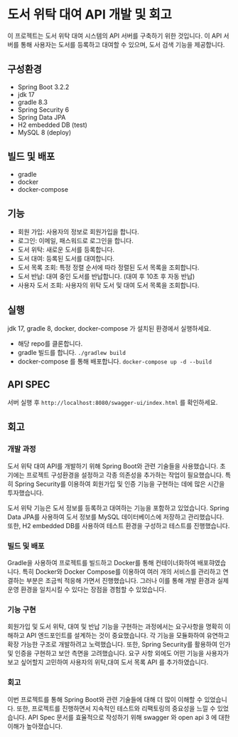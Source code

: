 # 도서 위탁 대여 API 개발 및 회고

이 프로젝트는 도서 위탁 대여 시스템의 API 서버를 구축하기 위한 것입니다.
이 API 서버를 통해 사용자는 도서를 등록하고 대여할 수 있으며, 도서 검색 기능을 제공합니다.


## 구성환경
- Spring Boot 3.2.2 
- jdk 17
- gradle 8.3
- Spring Security 6 
- Spring Data JPA
- H2 embedded DB (test)
- MySQL 8 (deploy)

## 빌드 및 배포
- gradle
- docker
- docker-compose

## 기능
- 회원 가입: 사용자의 정보로 회원가입을 합니다.
- 로그인: 이메일, 패스워드로 로그인을 합니다.
- 도서 위탁: 새로운 도서를 등록합니다.
- 도서 대여: 등록된 도서를 대여합니다.
- 도서 목록 조회: 특정 정렬 순서에 따라 정렬된 도서 목록을 조회합니다.
- 도서 반납: 대여 중인 도서를 반납합니다. (대여 후 10초 후 자동 반납)
- 사용자 도서 조회: 사용자의 위탁 도서 및 대여 도서 목록을 조회합니다.

## 실행
jdk 17, gradle 8, docker, docker-compose 가 설치된 환경에서 실행하세요.

- 해당 repo를 클론합니다.
- gradle 빌드를 합니다. `./gradlew build`
- docker-compose 를 통해 배포합니다. `docker-compose up -d --build`

## API SPEC 
서버 실행 후 `http://localhost:8080/swagger-ui/index.html` 를 확인하세요.


## 회고

### 개발 과정
도서 위탁 대여 API를 개발하기 위해 Spring Boot와 관련 기술들을 사용했습니다.
초기에는 프로젝트 구성환경을 설정하고 각종 의존성을 추가하는 작업이 필요했습니다.
특히 Spring Security를 이용하여 회원가입 및 인증 기능을 구현하는 데에 많은 시간을 투자했습니다.

도서 위탁 기능은 도서 정보를 등록하고 대여하는 기능을 포함하고 있었습니다.
Spring Data JPA를 사용하여 도서 정보를 MySQL 데이터베이스에 저장하고 관리했습니다.
또한, H2 embedded DB를 사용하여 테스트 환경을 구성하고 테스트를 진행했습니다.

### 빌드 및 배포
Gradle을 사용하여 프로젝트를 빌드하고 Docker를 통해 컨테이너화하여 배포햐였습니다.
특히 Docker와 Docker Compose를 이용하여 여러 개의 서비스를 관리하고 연결하는 부분은 조금씩 적응해 가면서 진행했습니다.
그러나 이를 통해 개발 환경과 실제 운영 환경을 일치시킬 수 있다는 장점을 경험할 수 있었습니다.

### 기능 구현
회원가입 및 도서 위탁, 대여 및 반납 기능을 구현하는 과정에서는 요구사항을 명확히 이해하고 API 엔드포인트를 설계하는 것이 중요했습니다.
각 기능을 모듈화하여 유연하고 확장 가능한 구조로 개발하려고 노력했습니다.
또한, Spring Security를 활용하여 인가 및 인증을 구현하고 보안 측면을 고려했습니다.
요구 사항 외에도 어떤 기능을 사용자가 보고 싶어할지 고민하여 사용자의 위탁,대여 도서 목록 API 를 추가하였습니다.

### 회고
이번 프로젝트를 통해 Spring Boot와 관련 기술들에 대해 더 많이 이해할 수 있었습니다.
또한, 프로젝트를 진행하면서 지속적인 테스트와 리팩토링의 중요성을 느낄 수 있었습니다.
API Spec 문서를 효율적으로 작성하기 위해 swagger 와 open api 3 에 대한 이해가 높아졌습니다. 
